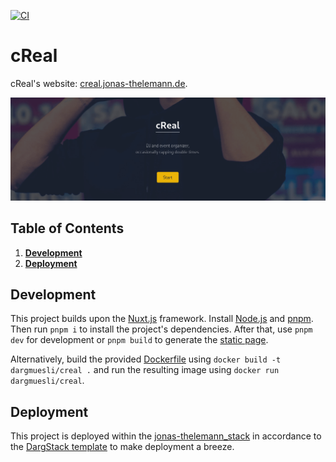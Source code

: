 [![CI](https://github.com/dargmuesli/creal/actions/workflows/ci.yml/badge.svg)](https://github.com/dargmuesli/creal/actions/workflows/ci.yml)

# cReal

cReal's website: [creal.jonas-thelemann.de](https://creal.jonas-thelemann.de).

![Welcome](docs/assets/hero.png "Hero image")

## Table of Contents
1. **[Development](#development)**
1. **[Deployment](#deployment)**

## Development
This project builds upon the [Nuxt.js](https://nuxtjs.org/) framework.
Install [Node.js](https://nodejs.org/) and [pnpm](https://pnpm.io/).
Then run `pnpm i` to install the project's dependencies.
After that, use `pnpm dev` for development or `pnpm build` to generate the [static page](https://nuxtjs.org/blog/going-full-static).

Alternatively, build the provided [Dockerfile](https://www.docker.com/) using `docker build -t dargmuesli/creal .` and run the resulting image using `docker run dargmuesli/creal`.

## Deployment
This project is deployed within the [jonas-thelemann_stack](https://github.com/dargmuesli/jonas-thelemann_stack/) in accordance to the [DargStack template](https://github.com/dargmuesli/dargstack_template/) to make deployment a breeze.
